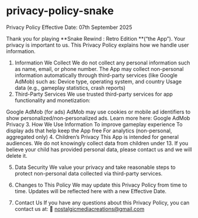 # privacy-policy-snake
Privacy Policy 
Effective Date: 07th September 2025

Thank you for playing **Snake Rewind : Retro Edition **(“the App”).
Your privacy is important to us. This Privacy Policy explains how we handle user information.

1. Information We Collect
We do not collect any personal information such as name, email, or phone number.
The App may collect non-personal information automatically through third-party services (like Google AdMob) such as:
Device type, operating system, and country
Usage data (e.g., gameplay statistics, crash reports)
2. Third-Party Services
We use trusted third-party services for app functionality and monetization:

Google AdMob (for ads)
AdMob may use cookies or mobile ad identifiers to show personalized/non-personalized ads.
Learn more here: Google AdMob Privacy
3. How We Use Information
To improve gameplay experience
To display ads that help keep the App free
For analytics (non-personal, aggregated only)
4. Children’s Privacy
This App is intended for general audiences.
We do not knowingly collect data from children under 13.
If you believe your child has provided personal data, please contact us and we will delete it.

5. Data Security
We value your privacy and take reasonable steps to protect non-personal data collected via third-party services.

6. Changes to This Policy
We may update this Privacy Policy from time to time. Updates will be reflected here with a new Effective Date.

7. Contact Us
If you have any questions about this Privacy Policy, you can contact us at:
📧 nostalgicmediacreations@gmail.com
